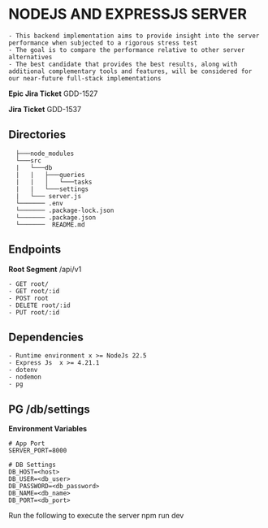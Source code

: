 # NODEJS AND EXPRESSJS SERVER

    - This backend implementation aims to provide insight into the server performance when subjected to a rigorous stress test
    - The goal is to compare the performance relative to other server alternatives
    - The best candidate that provides the best results, along with additional complementary tools and features, will be considered for our near-future full-stack implementations


**Epic Jira Ticket** GDD-1527

**Jira Ticket** GDD-1537

## Directories

```
  ├───node_modules
  └───src
  |   └───db
  |   |   ├───queries
  |   |   │   └───tasks
  |   |   └───settings
  |   └─── server.js
  └─────── .env
  └─────── .package-lock.json
  └─────── .package.json
  └───────  README.md
```

## Endpoints

**Root Segment** /api/v1

    - GET root/
    - GET root/:id
    - POST root
    - DELETE root/:id
    - PUT root/:id

## Dependencies

    - Runtime environment x >= NodeJs 22.5
    - Express Js  x >= 4.21.1
    - dotenv
    - nodemon
    - pg

## PG /db/settings

**Environment Variables**

    # App Port
    SERVER_PORT=8000

    # DB Settings
    DB_HOST=<host>
    DB_USER=<db_user>
    DB_PASSWORD=<db_password>
    DB_NAME=<db_name>
    DB_PORT=<db_port>

Run the following to execute the server
npm run dev

```

```
